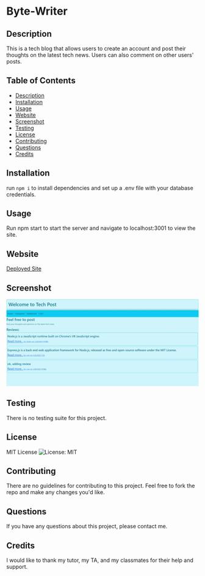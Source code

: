 # Byte-Writer

## Description
This is a tech blog that allows users to create an account and post their thoughts on the latest tech news. Users can also comment on other users' posts.
## Table of Contents

- [Description](#description)
- [Installation](#installation)
- [Usage](#usage)
- [Website](#website)
- [Screenshot](#screenshot)
- [Testing](#testing)
- [License](#license)
- [Contributing](#contributing)
- [Questions](#questions)
- [Credits](#credits)

## Installation
run `npm i` to install dependencies and set up a .env file with your database credentials.
## Usage
Run npm start to start the server and navigate to localhost:3001 to view the site.
## Website  
[Deployed Site](https://intense-brushlands-19186.herokuapp.com)
## Screenshot
![Screenshot](./public/images/screenshot.png)
## Testing
There is no testing suite for this project.
## License
MIT License
![License: MIT](https://img.shields.io/badge/License-MIT-yellow.svg)
## Contributing

There are no guidelines for contributing to this project. Feel free to fork the repo and make any changes you'd like.
## Questions
If you have any questions about this project, please contact me.

## Credits
I would like to thank my tutor, my TA, and my classmates for their help and support.